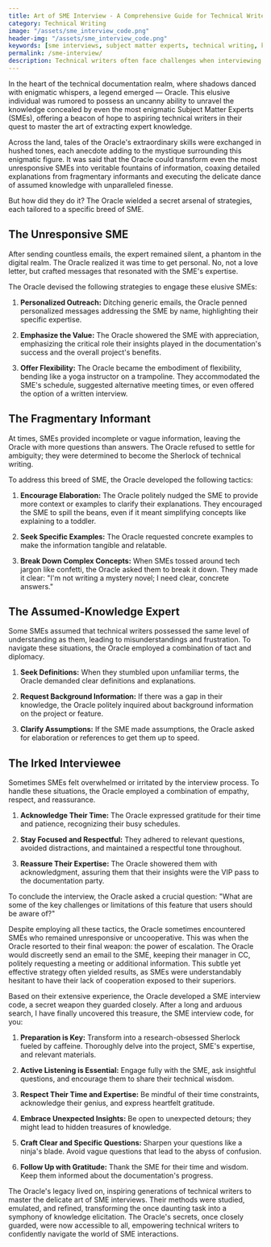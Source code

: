 ```yaml
---
title: Art of SME Interview - A Comprehensive Guide for Technical Writers
category: Technical Writing
image: "/assets/sme_interview_code.png"
header-img: "/assets/sme_interview_code.png"
keywords: [sme interviews, subject matter experts, technical writing, knowledge extraction, interview techniques, real-time examples, communication skills, active listening, open-ended questions, time management, technical jargon, user-friendly documentation, career development, industry insights, project success, relationship building, knowledge elicitation, expert interviewing, unresponsive SME, fragmentary information, assumed knowledge, grumpy SME, personalized outreach, elaboration, complex concepts, active listening, tailored questions, follow-up, how to interview an SME for technical writing, tips for interviewing SMEs, overcoming challenges of SME interviews, strategies for effective SME interviews, building relationships with SMEs, eliciting expert knowledge from SMEs, crafting clear and concise technical documentation]
permalink: /sme-interview/
description: Technical writers often face challenges when interviewing SMEs, including unresponsive experts, fragmentary information, assumed knowledge, and grumpy interviewees. This comprehensive guide provides strategies to overcome these challenges, including crafting personalized outreach, encouraging elaboration, breaking down complex concepts, and handling difficult interviewees. Embracing active listening, tailoring questions to the SME's expertise, and following up with gratitude will transform SME interviews into collaborative knowledge-acquisition journeys.
---
```


In the heart of the technical documentation realm, where shadows danced with enigmatic whispers, a legend emerged — Oracle. This elusive individual was rumored to possess an uncanny ability to unravel the knowledge concealed by even the most enigmatic Subject Matter Experts (SMEs), offering a beacon of hope to aspiring technical writers in their quest to master the art of extracting expert knowledge.

Across the land, tales of the Oracle's extraordinary skills were exchanged in hushed tones, each anecdote adding to the mystique surrounding this enigmatic figure. It was said that the Oracle could transform even the most unresponsive SMEs into veritable fountains of information, coaxing detailed explanations from fragmentary informants and executing the delicate dance of assumed knowledge with unparalleled finesse.

But how did they do it? The Oracle wielded a secret arsenal of strategies, each tailored to a specific breed of SME.

## The Unresponsive SME

After sending countless emails, the expert remained silent, a phantom in the digital realm. The Oracle realized it was time to get personal. No, not a love letter, but crafted messages that resonated with the SME's expertise.

The Oracle devised the following strategies to engage these elusive SMEs:

1. **Personalized Outreach:** Ditching generic emails, the Oracle penned personalized messages addressing the SME by name, highlighting their specific expertise.

2. **Emphasize the Value:** The Oracle showered the SME with appreciation, emphasizing the critical role their insights played in the documentation's success and the overall project's benefits.

3. **Offer Flexibility:** The Oracle became the embodiment of flexibility, bending like a yoga instructor on a trampoline. They accommodated the SME's schedule, suggested alternative meeting times, or even offered the option of a written interview.

## The Fragmentary Informant

At times, SMEs provided incomplete or vague information, leaving the Oracle with more questions than answers. The Oracle refused to settle for ambiguity; they were determined to become the Sherlock of technical writing.

To address this breed of SME, the Oracle developed the following tactics:

1. **Encourage Elaboration:** The Oracle politely nudged the SME to provide more context or examples to clarify their explanations. They encouraged the SME to spill the beans, even if it meant simplifying concepts like explaining to a toddler.

2. **Seek Specific Examples:** The Oracle requested concrete examples to make the information tangible and relatable.

3. **Break Down Complex Concepts:** When SMEs tossed around tech jargon like confetti, the Oracle asked them to break it down. They made it clear: "I'm not writing a mystery novel; I need clear, concrete answers."

## The Assumed-Knowledge Expert

Some SMEs assumed that technical writers possessed the same level of understanding as them, leading to misunderstandings and frustration. To navigate these situations, the Oracle employed a combination of tact and diplomacy.

1. **Seek Definitions:** When they stumbled upon unfamiliar terms, the Oracle demanded clear definitions and explanations.

2. **Request Background Information:** If there was a gap in their knowledge, the Oracle politely inquired about background information on the project or feature.

3. **Clarify Assumptions:** If the SME made assumptions, the Oracle asked for elaboration or references to get them up to speed.

## The Irked Interviewee

Sometimes SMEs felt overwhelmed or irritated by the interview process. To handle these situations, the Oracle employed a combination of empathy, respect, and reassurance.

1. **Acknowledge Their Time:** The Oracle expressed gratitude for their time and patience, recognizing their busy schedules.

2. **Stay Focused and Respectful:** They adhered to relevant questions, avoided distractions, and maintained a respectful tone throughout.

3. **Reassure Their Expertise:** The Oracle showered them with acknowledgment, assuring them that their insights were the VIP pass to the documentation party.

To conclude the interview, the Oracle asked a crucial question: "What are some of the key challenges or limitations of this feature that users should be aware of?"

Despite employing all these tactics, the Oracle sometimes encountered SMEs who remained unresponsive or uncooperative. This was when the Oracle resorted to their final weapon: the power of escalation. The Oracle would discreetly send an email to the SME, keeping their manager in CC, politely requesting a meeting or additional information. This subtle yet effective strategy often yielded results, as SMEs were understandably hesitant to have their lack of cooperation exposed to their superiors.

Based on their extensive experience, the Oracle developed a SME interview code, a secret weapon they guarded closely. After a long and arduous search, I have finally uncovered this treasure, the SME interview code, for you:

1. **Preparation is Key:** Transform into a research-obsessed Sherlock fueled by caffeine. Thoroughly delve into the project, SME's expertise, and relevant materials.

2. **Active Listening is Essential:** Engage fully with the SME, ask insightful questions, and encourage them to share their technical wisdom.

3. **Respect Their Time and Expertise:** Be mindful of their time constraints, acknowledge their genius, and express heartfelt gratitude.

4. **Embrace Unexpected Insights:** Be open to unexpected detours; they might lead to hidden treasures of knowledge.

5. **Craft Clear and Specific Questions:** Sharpen your questions like a ninja's blade. Avoid vague questions that lead to the abyss of confusion.

6. **Follow Up with Gratitude:** Thank the SME for their time and wisdom. Keep them informed about the documentation's progress.

The Oracle's legacy lived on, inspiring generations of technical writers to master the delicate art of SME interviews. Their methods were studied, emulated, and refined, transforming the once daunting task into a symphony of knowledge elicitation. The Oracle's secrets, once closely guarded, were now accessible to all, empowering technical writers to confidently navigate the world of SME interactions.